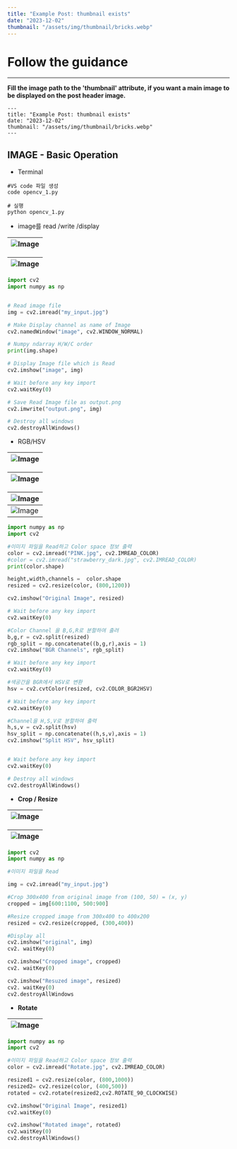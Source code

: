```yaml
---
title: "Example Post: thumbnail exists"
date: "2023-12-02"
thumbnail: "/assets/img/thumbnail/bricks.webp"
---
```


# Follow the guidance
---

**Fill the image path to the 'thumbnail' attribute, if you want a main image to be displayed on the post header image.**

```
---
title: "Example Post: thumbnail exists"
date: "2023-12-02"
thumbnail: "/assets/img/thumbnail/bricks.webp"
---
```

##  IMAGE - Basic Operation

* Terminal

```
#VS code 파일 생성
code opencv_1.py

# 실행
python opencv_1.py
```

* image를 read /write /display

![Image](https://github.com/user-attachments/assets/9490f7eb-e05f-4870-bce6-1223e2ae9887)|
--|

![Image](https://github.com/user-attachments/assets/da94dac2-a0f1-40d7-96df-6c9fd35a9bfe)|
--|


```python
import cv2
import numpy as np


# Read image file
img = cv2.imread("my_input.jpg")

# Make Display channel as name of Image
cv2.namedWindow("image", cv2.WINDOW_NORMAL)

# Numpy ndarray H/W/C order
print(img.shape)

# Display Image file which is Read
cv2.imshow("image", img)

# Wait before any key import
cv2.waitKey(0)

# Save Read Image file as output.png
cv2.imwrite("output.png", img)

# Destroy all windows
cv2.destroyAllWindows()

```

* RGB/HSV 

![Image](https://github.com/user-attachments/assets/fe309de7-12c3-4023-9eb6-198d8c3ae8f2)|
--|


![Image](https://github.com/user-attachments/assets/899a7291-270b-4b97-879d-d446483af129)|
--|

![Image](https://github.com/user-attachments/assets/48eb279f-e09c-4ee3-b6ca-a59e7d1cdbdc)|
--|
![Image](https://github.com/user-attachments/assets/57927f8e-a356-41c0-925e-125a82a7d549)|

```python
import numpy as np
import cv2

#이미지 파일을 Read하고 Color space 정보 출력
color = cv2.imread("PINK.jpg", cv2.IMREAD_COLOR)
#color = cv2.imread("strawberry_dark.jpg", cv2.IMREAD_COLOR)
print(color.shape)

height,width,channels =  color.shape
resized = cv2.resize(color, (800,1200))

cv2.imshow("Original Image", resized)

# Wait before any key import
cv2.waitKey(0)

#Color Channel 을 B,G,R로 분할하여 출려
b,g,r = cv2.split(resized)
rgb_split = np.concatenate((b,g,r),axis = 1)
cv2.imshow("BGR Channels", rgb_split)

# Wait before any key import
cv2.waitKey(0)

#색공간을 BGR에서 HSV로 변환
hsv = cv2.cvtColor(resized, cv2.COLOR_BGR2HSV)

# Wait before any key import
cv2.waitKey(0)

#Channel을 H,S,V로 분할하여 출력
h,s,v = cv2.split(hsv)
hsv_split = np.concatenate((h,s,v),axis = 1)
cv2.imshow("Split HSV", hsv_split)


# Wait before any key import
cv2.waitKey(0)

# Destroy all windows
cv2.destroyAllWindows()
```

* **Crop / Resize** 

![Image](https://github.com/user-attachments/assets/ec0ed2dd-fd05-4ef3-8be7-4ec6e3a44e4a)|
--|

![Image](https://github.com/user-attachments/assets/f4a3fe0f-1bff-4389-9bfe-3bf2f76d88f8)|
--|

```python
import cv2
import numpy as np

#이미지 파일을 Read

img = cv2.imread("my_input.jpg")

#Crop 300x400 from original image from (100, 50) = (x, y)
cropped = img[600:1100, 500:900]

#Resize cropped image from 300x400 to 400x200
resized = cv2.resize(cropped, (300,400))

#Display all
cv2.imshow("original", img)
cv2. waitKey(0)

cv2.imshow("Cropped image", cropped)
cv2. waitKey(0)

cv2.imshow("Resuzed image", resized)
cv2. waitKey(0)
cv2.destroyAllWindows
```

* **Rotate**

![Image](https://github.com/user-attachments/assets/5b0f43ac-eec7-4ee6-b9a8-81dab6782331)|
--|

```python
import numpy as np
import cv2

#이미지 파일을 Read하고 Color space 정보 출력
color = cv2.imread("Rotate.jpg", cv2.IMREAD_COLOR)

resized1 = cv2.resize(color, (800,1000))
resized2= cv2.resize(color, (400,500))
rotated = cv2.rotate(resized2,cv2.ROTATE_90_CLOCKWISE)

cv2.imshow("Original Image", resized1)
cv2.waitKey(0)

cv2.imshow("Rotated image", rotated)
cv2.waitKey(0)
cv2.destroyAllWindows()
```